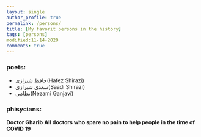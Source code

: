 ```yaml
---
layout: single
author_profile: true
permalink: /persons/
title: [My favorit persons in the history]
tags: [persons]
modified:11-14-2020
comments: true
---
```


### poets:
* حافظ شیرازی(Hafez Shirazi)
* سعدی شیرازی(Saadi Shirazi)
* نظامی(Nezami Ganjavi)

### phisycians:
**Doctor Gharib**
**All doctors who spare no pain to help people in the time of COVID 19**